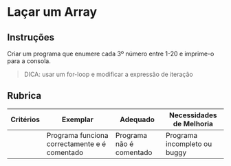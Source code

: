# Laçar um Array

## Instruções

Criar um programa que enumere cada 3º número entre 1-20 e imprime-o para a consola.

>  DICA: usar um for-loop e modificar a expressão de iteração

## Rubrica

| Critérios | Exemplar                               | Adequado                 | Necessidades de Melhoria              |
| -------- | --------------------------------------- | ------------------------ | ------------------------------ |
|          | Programa funciona correctamente e é comentado | Programa não é comentado | Programa incompleto ou buggy
